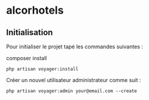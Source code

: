# alcorhotels

## Initialisation

Pour initialiser le projet tapé les commandes suivantes :

composer install

    php artisan voyager:install



Créer un nouvel utilisateur administrateur comme suit :

    php artisan voyager:admin your@email.com --create
